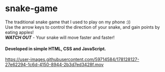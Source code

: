 # snake-game

The traditional snake game that I used to play on my phone :))  
Use the arrow keys to control the direction of your snake, and gain points by eating apples!  
**_WATCH OUT_** - Your snake will move faster and faster!  

#### Developed in simple HTML, CSS and JavaScript.

https://user-images.githubusercontent.com/59714584/178128127-27e62294-1c6d-4150-8944-2b3d7ed3428f.mov

